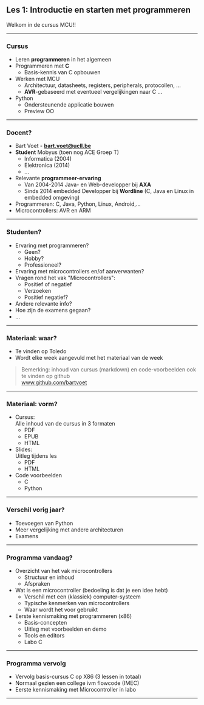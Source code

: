 ## Les 1: Introductie en starten met programmeren

Welkom in de cursus MCU!!

----

### Cursus
* Leren **programmeren** in het algemeen
* Programmeren met **C**
     * Basis-kennis van C opbouwen
* Werken met MCU
     * Architectuur, datasheets, registers, peripherals, protocollen, ...
     * **AVR**-gebaseerd met eventueel vergelijkingen naar C ...
* Python
     * Ondersteunende applicatie bouwen
     * Preview OO

--------

### Docent?

* Bart Voet - **bart.voet@ucll.be**
* **Student** Mobyus (toen nog ACE Groep T) 
     * Informatica (2004) 
     * Elektronica (2014)
     * ...
* Relevante **programmeer-ervaring**     
     * Van 2004-2014 Java- en Web-developper bij **AXA** 
     * Sinds 2014 embedded Developper bij **Wordline** (C, Java en Linux in embedded omgeving)
* Programmeren: C, Java, Python, Linux, Android,...
* Microcontrollers: AVR en ARM

------

### Studenten?

* Ervaring met programmeren?
    * Geen?
    * Hobby?
    * Professioneel?
* Ervaring met microcontrollers en/of aanverwanten?
* Vragen rond het vak "Microcontrollers":
    * Positief of negatief
    * Verzoeken
    * Positief negatief?
* Andere relevante info?
* Hoe zijn de examens gegaan?
* ...

------


### Materiaal: waar?

* Te vinden op Toledo
* Wordt elke week aangevuld met het materiaal van de week

> Bemerking: inhoud van cursus (markdown) en code-voorbeelden ook te vinden op github  
> www.github.com/bartvoet

--------

### Materiaal: vorm?

* Cursus:  
  Alle inhoud van de cursus in 3 formaten
     * PDF
     * EPUB
     * HTML
* Slides:  
  Uitleg tijdens les
     * PDF
     * HTML
* Code voorbeelden
     * C
     * Python
 
------- 
 
### Verschil vorig jaar?

* Toevoegen van Python
* Meer vergelijking met andere architecturen
* Examens

-------


### Programma vandaag?

* Overzicht van het vak microcontrollers
    * Structuur en inhoud
    * Afspraken
* Wat is een microcontroller (bedoeling is dat je een idee hebt)
    * Verschil met een (klassiek) computer-systeem
    * Typische kenmerken van microcontrollers
    * Waar wordt het voor gebruikt
* Eerste kennismaking met programmeren (x86)
    * Basis-concepten
    * Uitleg met voorbeelden en demo
    * Tools en editors
    * Labo C

------

### Programma vervolg

* Vervolg basis-cursus C op X86 (3 lessen in totaal)
* Normaal gezien een college ivm flowcode (IMEC)
* Eerste kennismaking met Microcontroller in labo

------